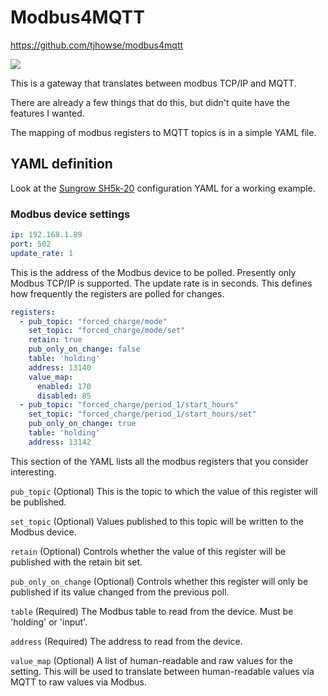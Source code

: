 # Modbus4MQTT
https://github.com/tjhowse/modbus4mqtt

![](https://github.com/tjhowse/modbus4mqtt/workflows/Unit%20Tests/badge.svg)

This is a gateway that translates between modbus TCP/IP and MQTT.

There are already a few things that do this, but didn't quite have the features I wanted.

The mapping of modbus registers to MQTT topics is in a simple YAML file.

## YAML definition

Look at the [Sungrow SH5k-20](./modbus4mqtt/Sungrow_SH5k_20.yaml) configuration YAML for a working example.

### Modbus device settings
```yaml
ip: 192.168.1.89
port: 502
update_rate: 1
```

This is the address of the Modbus device to be polled. Presently only Modbus TCP/IP is supported. The update rate is in seconds. This defines how frequently the registers are polled for changes.

```yaml
registers:
  - pub_topic: "forced_charge/mode"
    set_topic: "forced_charge/mode/set"
    retain: true
    pub_only_on_change: false
    table: 'holding'
    address: 13140
    value_map:
      enabled: 170
      disabled: 85
  - pub_topic: "forced_charge/period_1/start_hours"
    set_topic: "forced_charge/period_1/start_hours/set"
    pub_only_on_change: true
    table: 'holding'
    address: 13142
```

This section of the YAML lists all the modbus registers that you consider interesting.

`pub_topic` (Optional) This is the topic to which the value of this register will be published.

`set_topic` (Optional) Values published to this topic will be written to the Modbus device.

`retain` (Optional) Controls whether the value of this register will be published with the retain bit set.

`pub_only_on_change` (Optional) Controls whether this register will only be published if its value changed from the previous poll.

`table` (Required) The Modbus table to read from the device. Must be 'holding' or 'input'.

`address` (Required) The address to read from the device.

`value_map` (Optional) A list of human-readable and raw values for the setting. This will be used to translate between human-readable values via
MQTT to raw values via Modbus.


